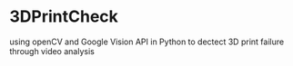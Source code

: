 # 3DPrintCheck
using openCV and Google Vision API in Python to dectect 3D print failure through video analysis
